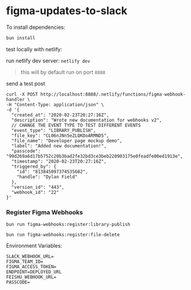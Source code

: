 # figma-updates-to-slack

To install dependencies:

```bash
bun install
```

test locally with netlify: 

run netlify dev server: `netlify dev`

> this will by default run on port `8888`

send a test post
```
curl -X POST http://localhost:8888/.netlify/functions/figma-webhook-handler \
-H "Content-Type: application/json" \
-d '{
  "created_at": "2020-02-23T20:27:16Z",
  "description": "Wrote new documentation for webhooks v2",
  // CHANGE THE EVENT TYPE TO TEST DIFFERENT EVENTS
  "event_type": "LIBRARY_PUBLISH", 
  "file_key": "CL06nJNn5eZLQKDoARMND5",
  "file_name": "Developer page mockup demo",
  "label": "Added new documentation!",
  "passcode": "99d269a6d17b5752c20b3bad2fe32bd3ce3beb220903175e0feadfe00ed1913e",
  "timestamp": "2020-02-23T20:27:16Z",
  "triggered_by": {
    "id": "813845097374535682",
    "handle": "Dylan Field"
  },
  "version_id": "443",
  "webhook_id": "22"
}'
```

### Register Figma Webhooks


```
bun run figma-webhooks:register:library-publish
```
```
bun run figma-webhooks:register:file-delete
```

Environment Variables:

```
SLACK_WEBHOOK_URL=
FIGMA_TEAM_ID=
FIGMA_ACCESS_TOKEN=
ENDPOINT=DEPLOYED_URL
FEISHU_WEBHOOK_URL=
PASSCODE=
```
